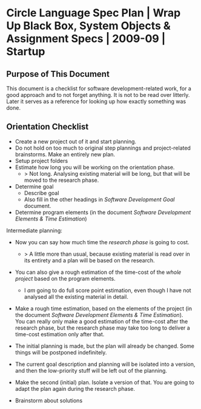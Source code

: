 ﻿Circle Language Spec Plan | Wrap Up Black Box, System Objects & Assignment Specs | 2009-09 | Startup
==================================================================================================


Purpose of This Document
------------------------

This document is a checklist for software development-related work, for a good approach and to not forget anything. It is not to be read over litterly. Later it serves as a reference for looking up how exactly something was done.


Orientation Checklist
---------------------

- Create a new project out of it and start planning.
- Do not hold on too much to original step plannings and project-related brainstorms. Make an entirely new plan.
- Setup project folders
- Estimate how long you will be working on the orientation phase.
    - \> Not long. Analysing existing material will be long, but that will be moved to the research phase.
- Determine goal 
    - Describe goal
    - Also fill in the other headings in *Software Development Goal* document.
- Determine program elements (in the document *Software Development Elements & Time Estimation*)

Intermediate planning:

- Now you can say how much time the *research phase* is going to cost.
    - \> A little more than usual, because existing material is read over in its entirety and a plan will be based on the research.
- You can also give a rough estimation of the time-cost of the *whole project* based on the program elements.
    - I *am* going to do full score point estimation, even though I have not analysed all the existing material in detail.
- Make a rough time estimation, based on the elements of the project (in the document *Software Development Elements & Time Estimation*).  
You can really only make a good estimation of the time-cost after the research phase, but the research phase may take too long to deliver a time-cost estimation only after that.

- The initial planning is made, but the plan will already be changed. Some things will be postponed indefinitely.

- The current goal description and planning will be isolated into a version, and then the low-priority stuff will be left out of the planning.

- Make the second (initial) plan. Isolate a version of that. You are going to adapt the plan again during the research phase.

- Brainstorm about solutions
